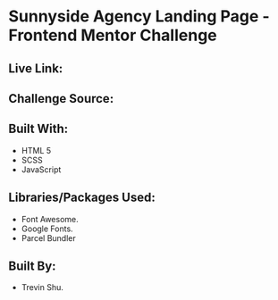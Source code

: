 # Sunnyside Agency Landing Page - Frontend Mentor Challenge

## Live Link:

## Challenge Source:

## Built With:

- HTML 5
- SCSS
- JavaScript

## Libraries/Packages Used:

- Font Awesome.
- Google Fonts.
- Parcel Bundler

## Built By:

- Trevin Shu.
